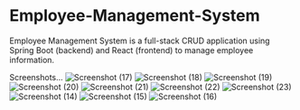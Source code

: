 # Employee-Management-System
Employee Management System is a full-stack CRUD application using Spring Boot (backend) and React (frontend) to manage employee information.

Screenshots...
![Screenshot (17)](https://github.com/user-attachments/assets/ab9fbfde-afee-4ea9-92bb-20c1a33f14a3)
![Screenshot (18)](https://github.com/user-attachments/assets/8e305e47-b61f-494d-8dd6-a7c118290e16)
![Screenshot (19)](https://github.com/user-attachments/assets/dd7a0840-ebc0-4b20-8d8c-c708cbc6c042)
![Screenshot (20)](https://github.com/user-attachments/assets/91f6b615-9511-438d-bd71-9371eb67eda3)
![Screenshot (21)](https://github.com/user-attachments/assets/149e91c0-e5e6-49c2-83c7-dac8df1170d9)
![Screenshot (22)](https://github.com/user-attachments/assets/fbdf72a7-367b-43ad-82ad-009c8f35a982)
![Screenshot (23)](https://github.com/user-attachments/assets/13ee3eba-faf1-4584-8a17-50c767f6756f)
![Screenshot (14)](https://github.com/user-attachments/assets/c529a76a-ce01-453c-8812-c2947b18a02a)
![Screenshot (15)](https://github.com/user-attachments/assets/dc3dff40-d32c-4c01-9764-14389a04bb2c)
![Screenshot (16)](https://github.com/user-attachments/assets/b9a67273-9fe0-4f79-92d5-b08f24ebc3c6)
